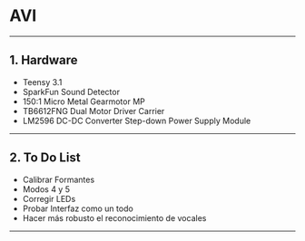 # **AVI**
-----

## 1. **Hardware**
- Teensy 3.1
- SparkFun Sound Detector
- 150:1 Micro Metal Gearmotor MP
- TB6612FNG Dual Motor Driver Carrier
- LM2596 DC-DC Converter Step-down Power Supply Module
-----

## 2. **To Do List**
- Calibrar Formantes
- Modos 4 y 5
- Corregir LEDs
- Probar Interfaz como un todo
- Hacer más robusto el reconocimiento de vocales
-----